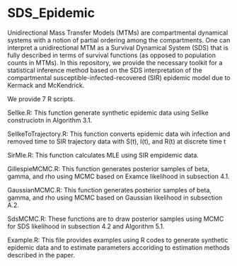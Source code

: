 # SDS_Epidemic
Unidirectional Mass Transfer Models (MTMs) are compartmental dynamical systems with a notion of partial ordering among the compartments. One can interpret a unidirectional MTM as a Survival Dynamical System (SDS) that is fully described in terms of survival functions (as opposed to population counts in MTMs). In this repository, we provide the necessary toolkit for a statistical inference method based on the SDS interpretation of the compartmental susceptible-infected-recovered (SIR) epidemic model due to Kermack and McKendrick.

We provide 7 R scripts.

Sellke.R:  This function generate synthetic epidemic data using Sellke construciotn  in Algorithm 3.1. 

SellkeToTrajectory.R:  This function converts epidemic data wih infection and removed time to SIR trajectory data with S(t), I(t), and R(t) at discrete time t

SirMle.R: This function calculates MLE using SIR empidemic data.

GillespieMCMC.R: This function generates posterior samples of beta, gamma, and rho using MCMC based on Examce likelihood in subsection 4.1.

GaussianMCMC.R: This function generates posterior samples of beta, gamma, and rho using MCMC based on Gaussian likelihood in subsection A.2.

SdsMCMC.R: These functions are to draw posterior samples using MCMC for SDS likelihood in subsection 4.2 and Algorithm 5.1.

Example.R: This file provides examples using R codes to generate synthetic epidemic data and to estimate parameters accoriding to estimation methods described in the paper. 
